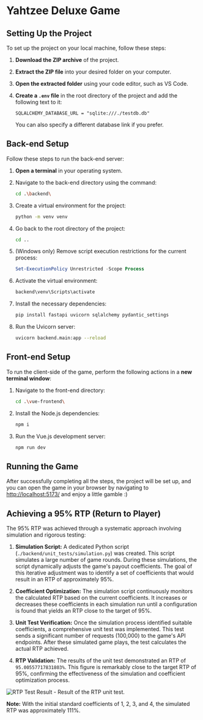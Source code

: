 # Yahtzee Deluxe Game

## Setting Up the Project

To set up the project on your local machine, follow these steps:

1.  **Download the ZIP archive** of the project.
2.  **Extract the ZIP file** into your desired folder on your computer.
3.  **Open the extracted folder** using your code editor, such as VS Code.
4.  **Create a `.env` file** in the root directory of the project and add the following text to it:

    ```
    SQLALCHEMY_DATABASE_URL = "sqlite:///./testdb.db"
    ```

    You can also specify a different database link if you prefer.

## Back-end Setup

Follow these steps to run the back-end server:

1.  **Open a terminal** in your operating system.
2.  Navigate to the back-end directory using the command:

    ```bash
    cd .\backend\
    ```

3.  Create a virtual environment for the project:

    ```bash
    python -m venv venv
    ```

4.  Go back to the root directory of the project:

    ```bash
    cd ..
    ```

5.  (Windows only) Remove script execution restrictions for the current process:

    ```powershell
    Set-ExecutionPolicy Unrestricted -Scope Process
    ```

6.  Activate the virtual environment:

    ```bash
    backend\venv\Scripts\activate
    ```

7.  Install the necessary dependencies:

    ```bash
    pip install fastapi uvicorn sqlalchemy pydantic_settings
    ```

8.  Run the Uvicorn server:

    ```bash
    uvicorn backend.main:app --reload
    ```

## Front-end Setup

To run the client-side of the game, perform the following actions in a **new terminal window**:

1.  Navigate to the front-end directory:

    ```bash
    cd .\vue-frontend\
    ```

2.  Install the Node.js dependencies:

    ```bash
    npm i
    ```

3.  Run the Vue.js development server:

    ```bash
    npm run dev
    ```


## Running the Game

After successfully completing all the steps, the project will be set up, and you can open the game in your browser by navigating to [http://localhost:5173/](http://localhost:5173/) and enjoy a little gamble :)






## Achieving a 95% RTP (Return to Player)

The 95% RTP was achieved through a systematic approach involving simulation and rigorous testing:

1.  **Simulation Script:** A dedicated Python script (`./backend/unit_tests/simulation.py`) was created. This script simulates a large number of game rounds. During these simulations, the script dynamically adjusts the game's payout coefficients. The goal of this iterative adjustment was to identify a set of coefficients that would result in an RTP of approximately 95%.

2.  **Coefficient Optimization:** The simulation script continuously monitors the calculated RTP based on the current coefficients. It increases or decreases these coefficients in each simulation run until a configuration is found that yields an RTP close to the target of 95%.

3.  **Unit Test Verification:** Once the simulation process identified suitable coefficients, a comprehensive unit test was implemented. This test sends a significant number of requests (100,000) to the game's API endpoints. After these simulated game plays, the test calculates the actual RTP achieved.

4.  **RTP Validation:** The results of the unit test demonstrated an RTP of `95.00557717831803%`. This figure is remarkably close to the target RTP of 95%, confirming the effectiveness of the simulation and coefficient optimization process.

   ![RTP Test Result](https://github.com/user-attachments/assets/4fa8ba6b-01ba-422e-a8d8-3d2e97a8759f) - Result of the RTP unit test.

**Note:** With the initial standard coefficients of 1, 2, 3, and 4, the simulated RTP was approximately 111%.

